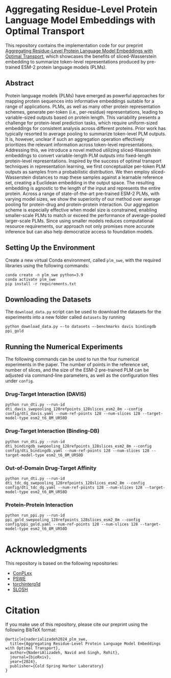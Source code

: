 # Aggregating Residue-Level Protein Language Model Embeddings with Optimal Transport

This repository contains the implementation code for our preprint [Aggregating Residue-Level Protein Language Model Embeddings with Optimal Transport](https://www.biorxiv.org/content/10.1101/2024.01.29.577794v1.abstract), which showcases the benefits of sliced-Wasserstein embedding to summarize token-level representations produced by pre-trained ESM-2 protein language models (PLMs).

## Abstract

Protein language models (PLMs) have emerged as powerful approaches for mapping protein sequences into informative embeddings suitable for a range of applications. PLMs, as well as many other protein representation schemes, generate per-token (i.e., per-residue) representations, leading to variable-sized outputs based on protein length. This variability presents a challenge for protein-level prediction tasks, which require uniform-sized embeddings for consistent analysis across different proteins. Prior work has typically resorted to average pooling to summarize token-level PLM outputs. It is, however, unclear if such an aggregation operation effectively prioritizes the relevant information across token-level representations. Addressing this, we introduce a novel method utilizing sliced-Wasserstein embeddings to convert variable-length PLM outputs into fixed-length protein-level representations. Inspired by the success of optimal transport techniques in representation learning, we first conceptualize per-token PLM outputs as samples from a probabilistic distribution. We then employ sliced-Wasserstein distances to map these samples against a learnable reference set, creating a Euclidean embedding in the output space. The resulting embedding is agnostic to the length of the input and represents the entire protein. Across a range of state-of-the-art pre-trained ESM-2 PLMs, with varying model sizes, we show the superiority of our method over average pooling for protein-drug and protein-protein interaction. Our aggregation scheme is especially effective when model size is constrained, enabling smaller-scale PLMs to match or exceed the performance of average-pooled larger-scale PLMs. Since using smaller models reduces computational resource requirements, our approach not only promises more accurate inference but can also help democratize access to foundation models.

## Setting Up the Environment

Create a new virtual Conda environment, called `plm_swe`, with the required libraries using the following commands:

```
conda create -n plm_swe python=3.9
conda activate plm_swe
pip install -r requirements.txt
```

## Downloading the Datasets
The `download_data.py` script can be used to download the datasets for the experiments into a new folder called `datasets` by running

```
python download_data.py —-to datasets —-benchmarks davis bindingdb ppi_gold
```

## Running the Numerical Experiments
The following commands can be used to run the four numerical experiments in the paper. The number of points in the reference set, number of slices, and the size of the ESM-2 pre-trained PLM can be adjusted via command-line parameters, as well as the configuration files under `config`.

### Drug-Target Interaction (DAVIS)
```
python run_dti.py --run-id dti_davis_swepooling_128refpoints_128slices_esm2_8m --config config/dti_davis.yaml --num-ref-points 128 --num-slices 128 --target-model-type esm2_t6_8M_UR50D
```

### Drug-Target Interaction (Binding-DB)
```
python run_dti.py --run-id dti_bindingdb_swepooling_128refpoints_128slices_esm2_8m --config config/dti_bindingdb.yaml --num-ref-points 128 --num-slices 128 --target-model-type esm2_t6_8M_UR50D
```

### Out-of-Domain Drug-Target Affinity
```
python run_dti.py --run-id dti_tdc_dg_swepooling_128refpoints_128slices_esm2_8m --config config/dti_tdc_dg.yaml --num-ref-points 128 --num-slices 128 --target-model-type esm2_t6_8M_UR50D
```

### Protein-Protein Interaction
```
python run_ppi.py --run-id ppi_gold_swepooling_128refpoints_128slices_esm2_8m --config config/ppi_gold.yaml --num-ref-points 128 --num-slices 128 --target-model-type esm2_t6_8M_UR50D
```

# Acknowledgments

This repository is based on the following repositories:
- [ConPLex](https://github.com/samsledje/ConPLex)
- [PSWE](https://github.com/navid-naderi/PSWE)
- [torchinterp1d](https://github.com/aliutkus/torchinterp1d)
- [SLOSH](https://github.com/mint-vu/SLOSH)

# Citation

If you make use of this repository, please cite our preprint using the following BibTeX format:
```
@article{naderializadeh2024_plm_swe,
  title={Aggregating Residue-Level Protein Language Model Embeddings with Optimal Transport},
  author={NaderiAlizadeh, Navid and Singh, Rohit},
  journal={bioRxiv},
  year={2024},
  publisher={Cold Spring Harbor Laboratory}
}
```
